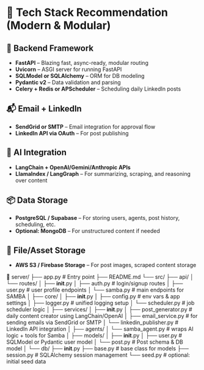 # 🧠 Tech Stack Recommendation (Modern & Modular)

## 🚀 Backend Framework
- **FastAPI** – Blazing fast, async-ready, modular routing
- **Uvicorn** – ASGI server for running FastAPI
- **SQLModel or SQLAlchemy** – ORM for DB modeling
- **Pydantic v2** – Data validation and parsing
- **Celery + Redis or APScheduler** – Scheduling daily LinkedIn posts

## 📬 Email + LinkedIn
- **SendGrid or SMTP** – Email integration for approval flow
- **LinkedIn API via OAuth** – For post publishing

## 🧠 AI Integration
- **LangChain + OpenAI/Gemini/Anthropic APIs**
- **LlamaIndex / LangGraph** – For summarizing, scraping, and reasoning over content

## 📦 Data Storage
- **PostgreSQL / Supabase** – For storing users, agents, post history, scheduling, etc.
- **Optional: MongoDB** – For unstructured content if needed

## 📂 File/Asset Storage
- **AWS S3 / Firebase Storage** – For post images, scraped content storage



📁 server/
├── app.py  # Entry point
├── README.md
└── src/
    ├── api/
    │   └── routes/
    │       ├── __init__.py
    │       ├── auth.py           # login/signup routes
    │       ├── user.py           # user profile endpoints
    │       └── samba.py          # main endpoints for SAMBA
    │
    ├── core/
    │   ├── __init__.py
    │   ├── config.py             # env vars & app settings
    │   ├── logger.py             # unified logging setup
    │   └── scheduler.py          # job scheduler logic
    │
    ├── services/
    │   ├── __init__.py
    │   ├── post_generator.py     # daily content creator using LangChain/OpenAI
    │   ├── email_service.py      # for sending emails via SendGrid or SMTP
    │   └── linkedin_publisher.py # LinkedIn API integration
    │
    ├── agents/
    │   └── samba_agent.py        # wraps AI logic + tools for Samba
    │
    ├── models/
    │   ├── __init__.py
    │   ├── user.py               # SQLModel or Pydantic user model
    │   └── post.py               # Post schema & DB model
    │
    └── db/
        ├── __init__.py
        ├── base.py              # base class for models
        ├── session.py           # SQLAlchemy session management
        └── seed.py              # optional: initial seed data

        